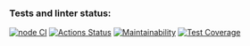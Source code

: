 ### Tests and linter status:
[![node CI](https://github.com/zhenia-chugaev/loader/actions/workflows/node-ci.yml/badge.svg)](https://github.com/zhenia-chugaev/loader/actions/workflows/node-ci.yml)
[![Actions Status](https://github.com/anorone/backend-project-4/workflows/hexlet-check/badge.svg)](https://github.com/anorone/backend-project-4/actions)
[![Maintainability](https://api.codeclimate.com/v1/badges/291ad53d96bed51702bf/maintainability)](https://codeclimate.com/github/zhenia-chugaev/loader/maintainability)
[![Test Coverage](https://api.codeclimate.com/v1/badges/291ad53d96bed51702bf/test_coverage)](https://codeclimate.com/github/zhenia-chugaev/loader/test_coverage)
